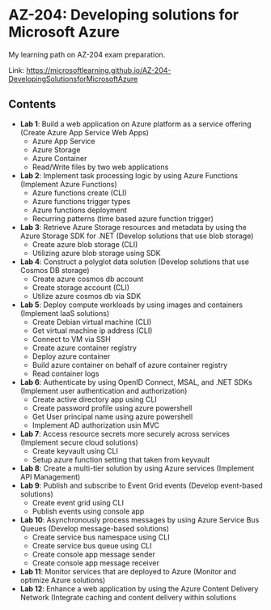 # AZ-204: Developing solutions for Microsoft Azure

My learning path on AZ-204 exam preparation.

Link: https://microsoftlearning.github.io/AZ-204-DevelopingSolutionsforMicrosoftAzure

## Contents

- **Lab 1**: Build a web application on Azure platform as a service offering (Create Azure App Service Web Apps)
  - Azure App Service
  - Azure Storage
  - Azure Container
  - Read/Write files by two web applications
- **Lab 2**: Implement task processing logic by using Azure Functions (Implement Azure Functions)
  - Azure functions create (CLI)
  - Azure functions trigger types
  - Azure functions deployment
  - Recurring patterns (time based azure function trigger)
- **Lab 3**: Retrieve Azure Storage resources and metadata by using the Azure Storage SDK for .NET (Develop solutions that use blob storage)
  - Create azure blob storage (CLI)
  - Utilizing azure blob storage using SDK
- **Lab 4**: Construct a polyglot data solution (Develop solutions that use Cosmos DB storage)
  - Create azure cosmos db account
  - Create storage account (CLI)
  - Utilize azure cosmos db via SDK
- **Lab 5**: Deploy compute workloads by using images and containers (Implement IaaS solutions)
  - Create Debian virtual machine (CLI)
  - Get virtual machine ip address (CLI)
  - Connect to VM via SSH
  - Create azure container registry
  - Deploy azure container
  - Build azure container on behalf of azure container registry
  - Read container logs
- **Lab 6**: Authenticate by using OpenID Connect, MSAL, and .NET SDKs (Implement user authentication and authorization)
  - Create active directory app using CLI
  - Create password profile using azure powershell
  - Get User principal name using azure powershell
  - Implement AD authorization usin MVC
- **Lab 7**: Access resource secrets more securely across services (Implement secure cloud solutions)
  - Create keyvault using CLI
  - Setup azure function setting that taken from keyvault
- **Lab 8**: Create a multi-tier solution by using Azure services (Implement API Management)
- **Lab 9**: Publish and subscribe to Event Grid events (Develop event-based solutions)
  - Create event grid using CLI
  - Publish events using console app
- **Lab 10**: Asynchronously process messages by using Azure Service Bus Queues (Develop message-based solutions)
  - Create service bus namespace using CLI
  - Create service bus queue using CLI
  - Create console app message sender
  - Create console app message receiver
- **Lab 11**: Monitor services that are deployed to Azure (Monitor and optimize Azure solutions)
- **Lab 12**: Enhance a web application by using the Azure Content Delivery Network (Integrate caching and content delivery within solutions